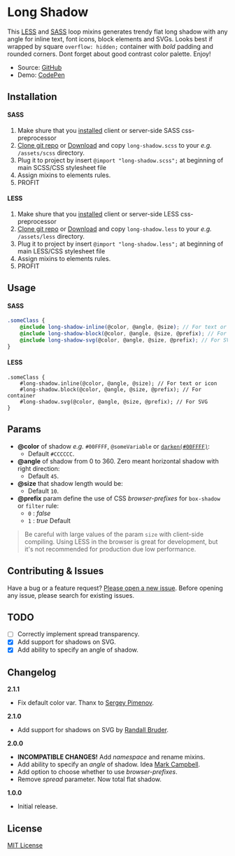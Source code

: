 # Long Shadow

This [LESS](http://lesscss.org/) and [SASS](http://sasscss.org/) loop mixins generates trendy flat long shadow with any angle for inline text, font icons, block elements and SVGs. Looks best if wrapped by square `overflow: hidden;` container with _bold_ padding and rounded corners. Dont forget about good contrast color palette. Enjoy!

* Source: [GitHub](https://github.com/jonlov/long-shadow)
* Demo: [CodePen](http://codepen.io/zensimilia/full/XbVgNx/)

## Installation

#### SASS

1. Make shure that you [installed](http://sasscss.org/) client or server-side SASS css-preprocessor
2. [Clone git repo](https://github.com/jonlov/long-shadow/fork) or [Download](https://github.com/jonlov/long-shadow/archive/master.zip) and copy `long-shadow.scss` to your _e.g._ `/assets/scss` directory.
3. Plug it to project by insert `@import "long-shadow.scss";` at beginning of main SCSS/CSS stylesheet file
4. Assign mixins to elements rules.
5. PROFIT

#### LESS
1. Make shure that you [installed](http://lesscss.org/) client or server-side LESS css-preprocessor
2. [Clone git repo](https://github.com/zensimilia/less-long-shadow/fork) or [Download](https://github.com/jonlov/long-shadow/archive/master.zip) and copy `long-shadow.less` to your _e.g._ `/assets/less` directory.
3. Plug it to project by insert `@import "long-shadow.less";` at beginning of main LESS/CSS stylesheet file
4. Assign mixins to elements rules.
5. PROFIT

## Usage

#### SASS
```scss
.someClass {
    @include long-shadow-inline(@color, @angle, @size); // For text or icon
    @include long-shadow-block(@color, @angle, @size, @prefix); // For container
    @include long-shadow-svg(@color, @angle, @size, @prefix); // For SVG
}
```

#### LESS
```less
.someClass {
    #long-shadow.inline(@color, @angle, @size); // For text or icon
    #long-shadow.block(@color, @angle, @size, @prefix); // For container
    #long-shadow.svg(@color, @angle, @size, @prefix); // For SVG
}
```

## Params

* __@color__ of shadow _e.g._ `#00FFFF`, `@someVariable` or [`darken(#00FFFF)`](http://lesscss.org/functions/#color-operations-darken):
  * Default `#CCCCCC`.
* __@angle__ of shadow from 0 to 360. Zero meant horizontal shadow with right direction:
  * Default `45`.
* __@size__ that shadow length would be:
  * Default `10`.
* __@prefix__ param define the use of CSS _browser-prefixes_ for `box-shadow` or `filter` rule:
  * `0` : _false_
  * `1` : _true_ Default

> Be careful with large values of the param `size` with client-side compiling. Using LESS in the browser is great for development, but it's not recommended for production due low performance.

## Contributing & Issues

Have a bug or a feature request? [Please open a new issue](https://github.com/zensimilia/less-long-shadow/issues). Before opening any issue, please search for existing issues.

## TODO

- [ ] Correctly implement spread transparency.
- [x] Add support for shadows on SVG.
- [x] Add ability to specify an angle of shadow.

## Changelog

__2.1.1__
* Fix default color var. Thanx to [Sergey Pimenov](https://github.com/olton).

__2.1.0__
* Add support for shadows on SVG by [Randall Bruder](https://github.com/randybruder).

__2.0.0__
* __INCOMPATIBLE CHANGES!__ Add _namespace_ and rename mixins.
* Add ability to specify an _angle_ of shadow. Idea [Mark Campbell](https://github.com/artsmc).
* Add option to choose whether to use _browser-prefixes_.
* Remove _spread_ parameter. Now total flat shadow.

__1.0.0__
* Initial release.

## License

[MIT License](LICENSE.md)
